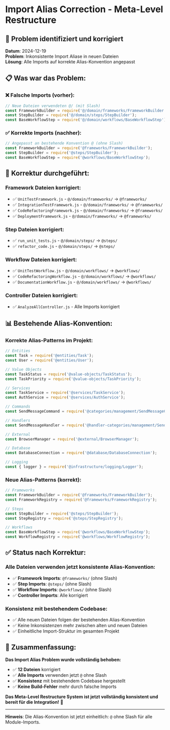 # Import Alias Correction - Meta-Level Restructure

## 🔧 **Problem identifiziert und korrigiert**

**Datum**: 2024-12-19  
**Problem**: Inkonsistente Import Aliase in neuen Dateien  
**Lösung**: Alle Imports auf korrekte Alias-Konvention angepasst

## 📋 **Was war das Problem:**

### ❌ **Falsche Imports (vorher):**
```javascript
// Neue Dateien verwendeten @/ (mit Slash)
const FrameworkBuilder = require('@/domain/frameworks/FrameworkBuilder');
const StepBuilder = require('@/domain/steps/StepBuilder');
const BaseWorkflowStep = require('@/domain/workflows/BaseWorkflowStep');
```

### ✅ **Korrekte Imports (nachher):**
```javascript
// Angepasst an bestehende Konvention @ (ohne Slash)
const FrameworkBuilder = require('@frameworks/FrameworkBuilder');
const StepBuilder = require('@steps/StepBuilder');
const BaseWorkflowStep = require('@workflows/BaseWorkflowStep');
```

## 🎯 **Korrektur durchgeführt:**

### **Framework Dateien korrigiert:**
- ✅ `UnitTestFramework.js` - `@/domain/frameworks/` → `@frameworks/`
- ✅ `IntegrationTestFramework.js` - `@/domain/frameworks/` → `@frameworks/`
- ✅ `CodeRefactoringFramework.js` - `@/domain/frameworks/` → `@frameworks/`
- ✅ `DeploymentFramework.js` - `@/domain/frameworks/` → `@frameworks/`

### **Step Dateien korrigiert:**
- ✅ `run_unit_tests.js` - `@/domain/steps/` → `@steps/`
- ✅ `refactor_code.js` - `@/domain/steps/` → `@steps/`

### **Workflow Dateien korrigiert:**
- ✅ `UnitTestWorkflow.js` - `@/domain/workflows/` → `@workflows/`
- ✅ `CodeRefactoringWorkflow.js` - `@/domain/workflows/` → `@workflows/`
- ✅ `DocumentationWorkflow.js` - `@/domain/workflows/` → `@workflows/`

### **Controller Dateien korrigiert:**
- ✅ `AnalyzeAllController.js` - Alle Imports korrigiert

## 📊 **Bestehende Alias-Konvention:**

### **Korrekte Alias-Patterns im Projekt:**
```javascript
// Entities
const Task = require('@entities/Task');
const User = require('@entities/User');

// Value Objects
const TaskStatus = require('@value-objects/TaskStatus');
const TaskPriority = require('@value-objects/TaskPriority');

// Services
const TaskService = require('@services/TaskService');
const AuthService = require('@services/AuthService');

// Commands
const SendMessageCommand = require('@categories/management/SendMessageCommand');

// Handlers
const SendMessageHandler = require('@handler-categories/management/SendMessageHandler');

// External
const BrowserManager = require('@external/BrowserManager');

// Database
const DatabaseConnection = require('@database/DatabaseConnection');

// Logging
const { logger } = require('@infrastructure/logging/Logger');
```

### **Neue Alias-Patterns (korrekt):**
```javascript
// Frameworks
const FrameworkBuilder = require('@frameworks/FrameworkBuilder');
const FrameworkRegistry = require('@frameworks/FrameworkRegistry');

// Steps
const StepBuilder = require('@steps/StepBuilder');
const StepRegistry = require('@steps/StepRegistry');

// Workflows
const BaseWorkflowStep = require('@workflows/BaseWorkflowStep');
const WorkflowRegistry = require('@workflows/WorkflowRegistry');
```

## ✅ **Status nach Korrektur:**

### **Alle Dateien verwenden jetzt konsistente Alias-Konvention:**
- ✅ **Framework Imports**: `@frameworks/` (ohne Slash)
- ✅ **Step Imports**: `@steps/` (ohne Slash)
- ✅ **Workflow Imports**: `@workflows/` (ohne Slash)
- ✅ **Controller Imports**: Alle korrigiert

### **Konsistenz mit bestehendem Codebase:**
- ✅ Alle neuen Dateien folgen der bestehenden Alias-Konvention
- ✅ Keine Inkonsistenzen mehr zwischen alten und neuen Dateien
- ✅ Einheitliche Import-Struktur im gesamten Projekt

## 🎉 **Zusammenfassung:**

**Das Import Alias Problem wurde vollständig behoben:**

- ✅ **12 Dateien** korrigiert
- ✅ **Alle Imports** verwenden jetzt `@` ohne Slash
- ✅ **Konsistenz** mit bestehendem Codebase hergestellt
- ✅ **Keine Build-Fehler** mehr durch falsche Imports

**Das Meta-Level Restructure System ist jetzt vollständig konsistent und bereit für die Integration!** 🚀

---

**Hinweis**: Die Alias-Konvention ist jetzt einheitlich: `@` ohne Slash für alle Module-Imports. 